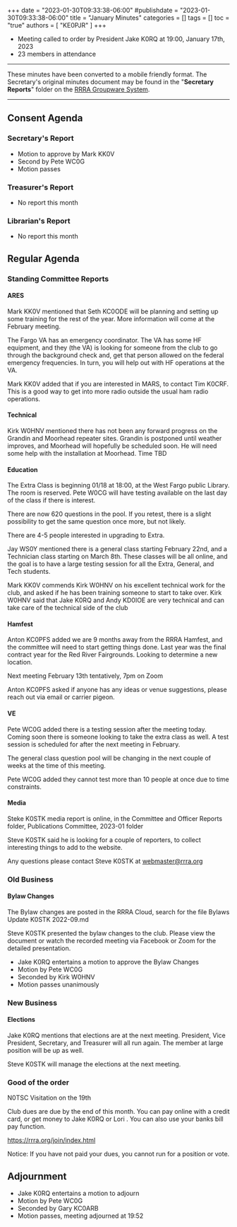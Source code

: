+++
date = "2023-01-30T09:33:38-06:00"
#publishdate = "2023-01-30T09:33:38-06:00"
title = "January Minutes"
categories = []
tags = []
toc = "true"
authors = [ "KE0PJR" ]
+++

* Meeting called to order by President Jake K0RQ at 19:00, January 17th, 2023
* 23 members in attendance

<!--more-->

---

These minutes have been converted to a mobile friendly format. The Secretary's original minutes document may be found in the "**Secretary Reports**" folder on the [RRRA Groupware System](https://cloud.rrra.org/).

---

## Consent Agenda

### Secretary's Report

* Motion to approve by Mark KK0V
* Second by Pete WC0G
* Motion passes

### Treasurer's Report

* No report this month

### Librarian's Report

* No report this month

## Regular Agenda

### Standing Committee Reports

#### ARES

Mark KK0V mentioned that Seth KC0ODE will be planning and setting up some training for the rest of the year. More information will come at the February meeting.

The Fargo VA has an emergency coordinator. The VA has some HF equipment, and they (the VA) is looking for someone from the club to go through the background check and, get that person allowed on the federal emergency frequencies. In turn, you will help out with HF operations at the VA.

Mark KK0V added that if you are interested in MARS, to contact Tim K0CRF. This is a good way to get into more radio outside the usual ham radio operations.

#### Technical

Kirk W0HNV mentioned there has not been any forward progress on the Grandin and Moorhead repeater sites. Grandin is postponed until weather improves, and Moorhead will hopefully be scheduled soon. He will need some help with the installation at Moorhead. Time TBD

#### Education

The Extra Class is beginning 01/18 at 18:00, at the West Fargo public Library. The room is reserved. Pete W0CG will have testing available on the last day of the class if there is interest.

There are now 620 questions in the pool. If you retest, there is a slight possibility to get the same question once more, but not likely.

There are 4-5 people interested in upgrading to Extra.

Jay WS0Y mentioned there is a general class starting February 22nd, and a Technician class starting on March 8th. These classes will be all online, and the goal is to have a large testing session for all the Extra, General, and Tech students.

Mark KK0V commends Kirk W0HNV on his excellent technical work for the club, and asked if he has been training someone to start to take over. Kirk W0HNV said that Jake K0RQ and Andy KD0IOE are very technical and can take care of the technical side of the club

#### Hamfest

Anton KC0PFS added we are 9 months away from the RRRA Hamfest, and the committee will need to start getting things done. Last year was the final contract year for the Red River Fairgrounds. Looking to determine a new location.

Next meeting February 13th tentatively, 7pm on Zoom

Anton KC0PFS asked if anyone has any ideas or venue suggestions, please reach out via email or carrier pigeon.

#### VE

Pete WC0G added there is a testing session after the meeting today. Coming soon there is someone looking to take the extra class as well. A test session is scheduled for after the next meeting in February.

The general class question pool will be changing in the next couple of weeks at the time of this meeting.

Pete WC0G added they cannot test more than 10 people at once due to time constraints.

#### Media

Steke K0STK media report is online, in the Committee and Officer Reports folder, Publications Committee, 2023-01 folder

Steve K0STK said he is looking for a couple of reporters, to collect interesting things to add to the website.

Any questions please contact Steve K0STK at webmaster@rrra.org

### Old Business

#### Bylaw Changes

The Bylaw changes are posted in the RRRA Cloud, search for the file Bylaws Update K0STK 2022-09.md

Steve K0STK presented the bylaw changes to the club. Please view the document or watch the recorded meeting via Facebook or Zoom for the detailed presentation.

* Jake K0RQ entertains a motion to approve the Bylaw Changes
* Motion by Pete WC0G 
* Seconded by Kirk W0HNV 
* Motion passes unanimously

### New Business

#### Elections

Jake K0RQ mentions that elections are at the next meeting. President, Vice President, Secretary, and Treasurer will all run again. The member at large position will be up as well.

Steve K0STK will manage the elections at the next meeting.

### Good of the order

N0TSC Visitation on the 19th 

Club dues are due by the end of this month. You can pay online with a credit card, or get money to Jake K0RQ or Lori . You can also use your banks bill pay function. 

https://rrra.org/join/index.html 

Notice: If you have not paid your dues, you cannot run for a position or vote.

## Adjournment

* Jake K0RQ entertains a motion to adjourn 
* Motion by Pete WC0G 
* Seconded by Gary KC0ARB 
* Motion passes, meeting adjourned at 19:52
